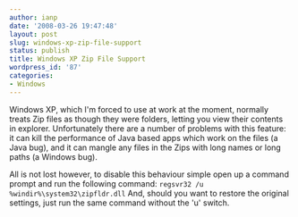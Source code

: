 ```yaml
---
author: ianp
date: '2008-03-26 19:47:48'
layout: post
slug: windows-xp-zip-file-support
status: publish
title: Windows XP Zip File Support
wordpress_id: '87'
categories:
- Windows
---
```


Windows XP, which I'm forced to use at work at the moment, normally
treats Zip files as though they were folders, letting you view their
contents in explorer. Unfortunately there are a number of problems with
this feature: it can kill the performance of Java based apps which work
on the files (a Java bug), and it can mangle any files in the Zips with
long names or long paths (a Windows bug).

All is not lost however, to
disable this behaviour simple open up a command prompt and run the
following command: `regsvr32 /u %windir%\system32\zipfldr.dll` And,
should you want to restore the original settings, just run the same
command without the 'u' switch.
